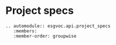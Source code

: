 # Project specs

```{eval-rst}
.. automodule:: esgvoc.api.project_specs
   :members:
   :member-order: groupwise
```